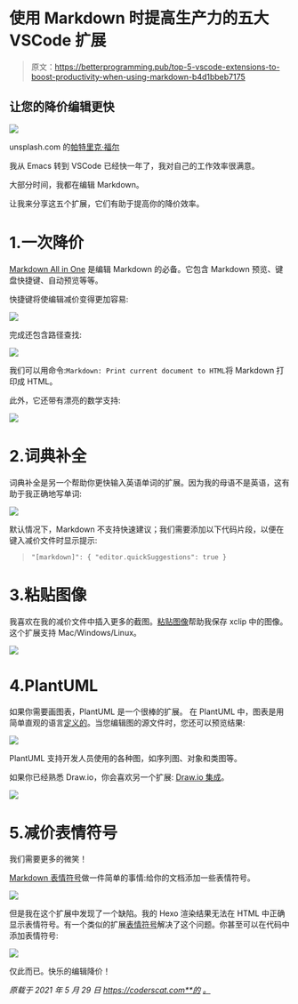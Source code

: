 # 使用 Markdown 时提高生产力的五大 VSCode 扩展

> 原文：<https://betterprogramming.pub/top-5-vscode-extensions-to-boost-productivity-when-using-markdown-b4d1bbeb7175>

## 让您的降价编辑更快

![](img/526f2396fb7be96be5a292dd3a7be50d.png)

unsplash.com 的[帕特里克·福尔](https://unsplash.com/@patrickian4)

我从 Emacs 转到 VSCode 已经快一年了，我对自己的工作效率很满意。

大部分时间，我都在编辑 Markdown。

让我来分享这五个扩展，它们有助于提高你的降价效率。

# 1.一次降价

[Markdown All in One](https://github.com/yzhang-gh/vscode-markdown) 是编辑 Markdown 的必备。它包含 Markdown 预览、键盘快捷键、自动预览等等。

快捷键将使编辑减价变得更加容易:

![](img/aeca0f3526de7b7bb7cf25b946c5e932.png)

完成还包含路径查找:

![](img/2026b16b506415f8479bf9ddde774773.png)

我们可以用命令:`Markdown: Print current document to HTML`将 Markdown 打印成 HTML。

此外，它还带有漂亮的数学支持:

![](img/e75fac4bd9190d32c55e6682acd90462.png)

# 2.词典补全

词典补全是另一个帮助你更快输入英语单词的扩展。因为我的母语不是英语，这有助于我正确地写单词:

![](img/650920363c86bb55f6f9c2c16d5eb9b1.png)

默认情况下，Markdown 不支持快速建议；我们需要添加以下代码片段，以便在键入减价文件时显示提示:

> `"[markdown]": {
> "editor.quickSuggestions": true
> }`

# 3.粘贴图像

我喜欢在我的减价文件中插入更多的截图。[粘贴图像](https://marketplace.visualstudio.com/items?itemName=mushan.vscode-paste-image)帮助我保存 xclip 中的图像。这个扩展支持 Mac/Windows/Linux。

![](img/1a8baef2a30e2720eea13775577c9e07.png)

# 4.PlantUML

如果你需要画图表，PlantUML 是一个很棒的扩展。
在 PlantUML 中，图表是用简单直观的语言[定义的](https://plantuml.com/)。当您编辑图的源文件时，您还可以预览结果:

![](img/20e31880737f2df340a32feae2a05f2f.png)

PlantUML 支持开发人员使用的各种图，如序列图、对象和类图等。

如果你已经熟悉 Draw.io，你会喜欢另一个扩展: [Draw.io 集成](https://marketplace.visualstudio.com/items?itemName=hediet.vscode-drawio)。

![](img/60ecd66f5ff9dfe0e162a8cc1034174d.png)

# 5.减价表情符号

我们需要更多的微笑！

[Markdown 表情符号](https://marketplace.visualstudio.com/items?itemName=bierner.markdown-emoji)做一件简单的事情:给你的文档添加一些表情符号。

![](img/aec7217fd27c9c3f72514a035ba3f9a3.png)

但是我在这个扩展中发现了一个缺陷。我的 Hexo 渲染结果无法在 HTML 中正确显示表情符号。有一个类似的扩展[表情符号](https://marketplace.visualstudio.com/items?itemName=Perkovec.emoji)解决了这个问题。你甚至可以在代码中添加表情符号:

![](img/6013578fb89cacd315ae383cd093bf18.png)

仅此而已。快乐的编辑降价！

*原载于 2021 年 5 月 29 日 https://coderscat.com**的* [*。*](https://coderscat.com/awesome-vscode-extensions-for-markdown/)